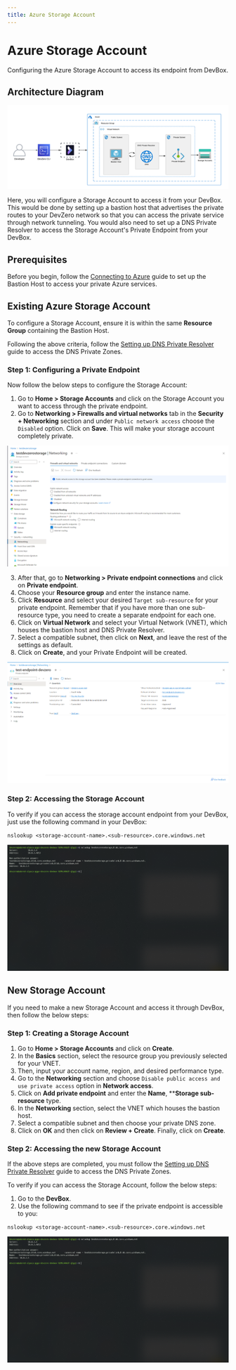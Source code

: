 ```yaml
---
title: Azure Storage Account
---
```

# Azure Storage Account

Configuring the Azure Storage Account to access its endpoint from DevBox.

## Architecture Diagram

![Azure Storage Account Architecture](../../../.gitbook/assets/azure-storage-account-architecture.png)

Here, you will configure a Storage Account to access it from your DevBox. This would be done by setting up a bastion host that advertises the private routes to your DevZero network so that you can access the private service through network tunneling. You would also need to set up a DNS Private Resolver to access the Storage Account's Private Endpoint from your DevBox.

## Prerequisites

Before you begin, follow the [Connecting to Azure](../../existing-network/connecting-to-azure.md) guide to set up the Bastion Host to access your private Azure services.

## Existing Azure Storage Account

To configure a Storage Account, ensure it is within the same **Resource Group** containing the Bastion Host.

Following the above criteria, follow the [Setting up DNS Private Resolver](./setting-up-dns-private-resolver.md) guide to access the DNS Private Zones.

### Step 1: Configuring a Private Endpoint

Now follow the below steps to configure the Storage Account:

1. Go to **Home > Storage Accounts** and click on the Storage Account you want to access through the private endpoint.
2. Go to **Networking > Firewalls and virtual networks** tab in the **Security + Networking** section and under `Public network access` choose the `Disabled` option. Click on **Save**. This will make your storage account completely private.

![Azure Storage Account access](../../../.gitbook/assets/azure-storage-account-networking.png)

3. After that, go to **Networking > Private endpoint connections** and click on **Private endpoint**.
4. Choose your **Resource group** and enter the instance name.
5. Click **Resource** and select your desired `Target sub-resource` for your private endpoint. Remember that if you have more than one sub-resource type, you need to create a separate endpoint for each one.
6. Click on **Virtual Network** and select your Virtual Network (VNET), which houses the bastion host and DNS Private Resolver.
7. Select a compatible subnet, then click on **Next**, and leave the rest of the settings as default.
8. Click on **Create**, and your Private Endpoint will be created.

![Azure Storage Account Endpoint](../../../.gitbook/assets/azure-storage-account-endpoint.png)

### Step 2: Accessing the Storage Account

To verify if you can access the storage account endpoint from your DevBox, just use the following command in your DevBox:

```
nslookup <storage-account-name>.<sub-resource>.core.windows.net
```

![Azure Storage Account access](../../../.gitbook/assets/azure-storage-account-access.png)

## New Storage Account

If you need to make a new Storage Account and access it through DevBox, then follow the below steps:

### Step 1: Creating a Storage Account

1. Go to **Home > Storage Accounts** and click on **Create**.
2. In the **Basics** section, select the resource group you previously selected for your VNET.
3. Then, input your account name, region, and desired performance type.
4. Go to the **Networking** section and choose `Disable public access and use private access` option in **Network access**.
5. Click on **Add private endpoint** and enter the **Name**, ****Storage sub-resource** type.
6. In the **Networking** section, select the VNET which houses the bastion host.
7. Select a compatible subnet and then choose your private DNS zone.
8. Click on **OK** and then click on **Review + Create**. Finally, click on **Create**.

### Step 2: Accessing the new Storage Account

If the above steps are completed, you must follow the [Setting up DNS Private Resolver](./setting-up-dns-private-resolver.md) guide to access the DNS Private Zones.

To verify if you can access the Storage Account, follow the below steps:

1. Go to the **DevBox**.
2. Use the following command to see if the private endpoint is accessible to you:

```
nslookup <storage-account-name>.<sub-resource>.core.windows.net
```

![Azure Storage Account access](../../../.gitbook/assets/azure-storage-account-access.png)

